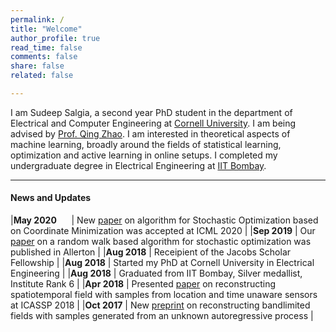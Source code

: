 ```yaml
---
permalink: /
title: "Welcome"
author_profile: true
read_time: false
comments: false
share: false
related: false

---
```


I am Sudeep Salgia, a second year PhD student in the department of Electrical and Computer Engineering at [Cornell University](https://www.ece.cornell.edu/ece). I am being advised by [Prof. Qing Zhao](https://zhao.ece.cornell.edu/). I am interested in theoretical aspects of machine learning, broadly around the fields of statistical learning, optimization and active learning in online setups. I completed my undergraduate degree in Electrical Engineering at [IIT Bombay](http://www.iitb.ac.in/).

---

#### News and Updates
|**May 2020** &nbsp;&nbsp;&nbsp;&nbsp;&nbsp;| New [paper](https://arxiv.org/pdf/2003.05482.pdf) on algorithm for Stochastic Optimization based on Coordinate Minimization was accepted at ICML 2020 |
|**Sep 2019** | Our [paper](https://arxiv.org/pdf/1901.05947.pdf) on a random walk based algorithm for stochastic optimization was published in Allerton |
|**Aug 2018** | Receipient of the Jacobs Scholar Fellowship |
|**Aug 2018** | Started my PhD at Cornell University in Electrical Engineering |
|**Aug 2018** | Graduated from IIT Bombay, Silver medallist, Institute Rank 6 |
|**Apr 2018** | Presented [paper](https://arxiv.org/pdf/1710.09454.pdf) on reconstructing spatiotemporal field with samples from location and time unaware sensors at ICASSP 2018 |
|**Oct 2017** | New [preprint](https://arxiv.org/pdf/1710.09451.pdf) on reconstructing bandlimited fields with samples generated from an unknown autoregressive process |





